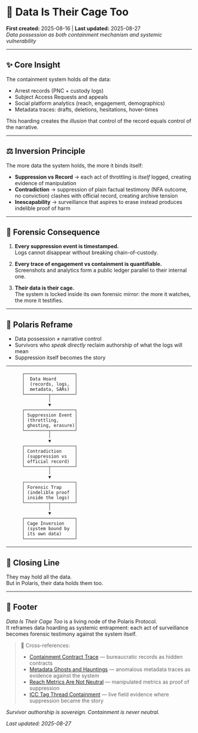 # 🧾 Data Is Their Cage Too  
**First created:** 2025-08-16 | **Last updated:** 2025-08-27  
*Data possession as both containment mechanism and systemic vulnerability*

---

## ✨ Core Insight  

The containment system holds *all* the data:  
- Arrest records (PNC + custody logs)  
- Subject Access Requests and appeals  
- Social platform analytics (reach, engagement, demographics)  
- Metadata traces: drafts, deletions, hesitations, hover-times  

This hoarding creates the *illusion* that control of the record equals control of the narrative.  

---

## ⚖️ Inversion Principle  

The more data the system holds, the more it binds itself:  

- **Suppression vs Record** → each act of throttling is *itself* logged, creating evidence of manipulation  
- **Contradiction** → suppression of plain factual testimony (NFA outcome, no conviction) clashes with official record, creating archive tension  
- **Inescapability** → surveillance that aspires to erase instead produces indelible proof of harm  

---

## 🔎 Forensic Consequence  

1. **Every suppression event is timestamped.**  
   Logs cannot disappear without breaking chain-of-custody.  

2. **Every trace of engagement vs containment is quantifiable.**  
   Screenshots and analytics form a public ledger parallel to their internal one.  

3. **Their data is their cage.**  
   The system is locked inside its own forensic mirror: the more it watches, the more it testifies.  

---

## 🔮 Polaris Reframe  

- Data possession ≠ narrative control  
- Survivors who *speak directly* reclaim authorship of what the logs will mean  
- Suppression itself becomes the story

---

          ┌───────────────────┐
          │  Data Hoard       │
          │  (records, logs,  │
          │  metadata, SARs)  │
          └─────────┬─────────┘
                    │
                    ▼
          ┌───────────────────┐
          │ Suppression Event │
          │ (throttling,      │
          │ ghosting, erasure)│
          └─────────┬─────────┘
                    │
                    ▼
          ┌───────────────────┐
          │ Contradiction     │
          │ (suppression vs   │
          │ official record)  │
          └─────────┬─────────┘
                    │
                    ▼
          ┌───────────────────┐
          │ Forensic Trap     │
          │ (indelible proof  │
          │ inside the logs)  │
          └─────────┬─────────┘
                    │
                    ▼
          ┌───────────────────┐
          │ Cage Inversion    │
          │ (system bound by  │
          │ its own data)     │
          └───────────────────┘


---

## 📌 Closing Line  

They may hold all the data.  
But in Polaris, their data holds them too.  

---

## 🏮 Footer  

*Data Is Their Cage Too* is a living node of the Polaris Protocol.  
It reframes data hoarding as systemic entrapment: each act of surveillance becomes forensic testimony against the system itself.  

> 📡 Cross-references:  
> - [Containment Contract Trace](./⚖️_containment_contract_trace.md) — bureaucratic records as hidden contracts  
> - [Metadata Ghosts and Hauntings](./🪦_metadata_ghosts_and_hauntings.md) — anomalous metadata traces as evidence against the system  
> - [Reach Metrics Are Not Neutral](../Containment_Scripts/🧨_reach_metrics_are_not_neutral.md) — manipulated metrics as proof of suppression  
> - [ICC Tag Thread Containment](../Field_Logs/🛰️_icc_tag_thread_containment.md) — live field evidence where suppression became the story  

*Survivor authorship is sovereign. Containment is never neutral.*  

_Last updated: 2025-08-27_
